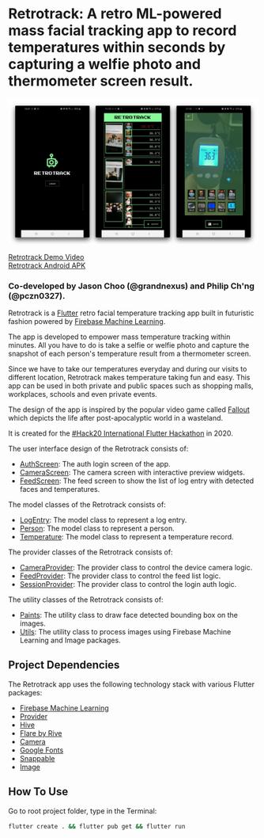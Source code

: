 # Retrotrack: A retro ML-powered mass facial tracking app to record temperatures within seconds by capturing a welfie photo and thermometer screen result.
<a href="https://youtu.be/42XTS2c7Grw" target="_blank"><img src='/screenshots/thumbnail.jpg' width='700' alt="Retrotrack Demo Video"/></a>

<a href="https://youtu.be/42XTS2c7Grw" target="_blank">Retrotrack Demo Video</a>
<br/>
<a href="https://github.com/grandnexus/retrotrack/blob/master/builds/android/retrotrack.apk" target="_blank">Retrotrack Android APK</a>

### Co-developed by Jason Choo (@grandnexus) and Philip Ch'ng (@pczn0327).

Retrotrack is a [Flutter](https://flutter.dev) retro facial temperature tracking app built in futuristic fashion powered by [Firebase Machine Learning](https://firebase.google.com/docs/ml).

The app is developed to empower mass temperature tracking within minutes. All you have to do is take a selfie or welfie photo and capture the snapshot of each person's temperature result from a thermometer screen.

Since we have to take our temperatures everyday and during our visits to different location, Retrotrack makes temperature taking fun and easy. This app can be used in both private and public spaces such as shopping malls, workplaces, schools and even private events.

The design of the app is inspired by the popular video game called [Fallout](https://fallout.bethesda.net/en/) which depicts the life after post-apocalyptic world in a wasteland.

It is created for the [#Hack20 International Flutter Hackathon](https://flutterhackathon.com) in 2020.

The user interface design of the Retrotrack consists of:
- [AuthScreen](https://github.com/grandnexus/retrotrack/blob/master/lib/ui/screens/auth_screen.dart): The auth login screen of the app.
- [CameraScreen](https://github.com/grandnexus/retrotrack/blob/master/lib/ui/screens/camera_screen.dart): The camera screen with interactive preview widgets.
- [FeedScreen](hhttps://github.com/grandnexus/retrotrack/blob/master/lib/ui/screens/feed_screen.dart): The feed screen to show the list of log entry with detected faces and temperatures.

The model classes of the Retrotrack consists of:
- [LogEntry](https://github.com/grandnexus/retrotrack/blob/master/lib/core/models/log_entry.dart): The model class to represent a log entry.
- [Person](https://github.com/grandnexus/retrotrack/blob/master/lib/core/models/person.dart): The model class to represent a person.
- [Temperature](https://github.com/grandnexus/retrotrack/blob/master/lib/core/models/temperature.dart): The model class to represent a temperature record.

The provider classes of the Retrotrack consists of:
- [CameraProvider](https://github.com/grandnexus/retrotrack/blob/master/lib/core/providers/camera_provider.dart): The provider class to control the device camera logic.
- [FeedProvider](https://github.com/grandnexus/retrotrack/blob/master/lib/core/providers/feed_provider.dart): The provider class to control the feed list logic.
- [SessionProvider](https://github.com/grandnexus/retrotrack/blob/master/lib/core/providers/session_provider.dart): The provider class to control the login auth logic.

The utility classes of the Retrotrack consists of:
- [Paints](https://github.com/grandnexus/retrotrack/blob/master/lib/core/paints.dart): The utility class to draw face detected bounding box on the images.
- [Utils](https://github.com/grandnexus/retrotrack/blob/master/lib/core/utils.dart): The utility class to process images using Firebase Machine Learning and Image packages.

## Project Dependencies
The Retrotrack app uses the following technology stack with various Flutter packages:
- [Firebase Machine Learning](https://firebase.google.com/docs/ml)
- [Provider](https://pub.dev/packages/provider)
- [Hive](https://pub.dev/packages/hive)
- [Flare by Rive](https://pub.dev/packages/flare_flutter)
- [Camera](https://pub.dev/packages/camera)
- [Google Fonts](https://pub.dev/packages/google_fonts)
- [Snappable](https://pub.dev/packages/snappable)
- [Image](https://pub.dev/packages/image)

## How To Use

Go to root project folder, type in the Terminal:

```bash
flutter create . && flutter pub get && flutter run
```
